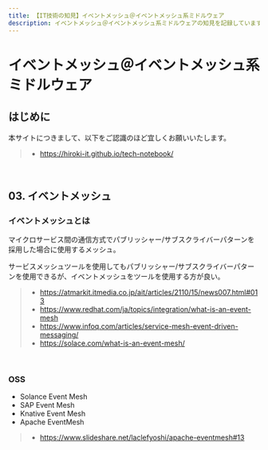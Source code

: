 ```yaml
---
title: 【IT技術の知見】イベントメッシュ＠イベントメッシュ系ミドルウェア
description: イベントメッシュ＠イベントメッシュ系ミドルウェアの知見を記録しています。
---
```


# イベントメッシュ＠イベントメッシュ系ミドルウェア

## はじめに

本サイトにつきまして、以下をご認識のほど宜しくお願いいたします。

> - https://hiroki-it.github.io/tech-notebook/

<br>

## 03. イベントメッシュ

### イベントメッシュとは

マイクロサービス間の通信方式でパブリッシャー/サブスクライバーパターンを採用した場合に使用するメッシュ。

サービスメッシュツールを使用してもパブリッシャー/サブスクライバーパターンを使用できるが、イベントメッシュをツールを使用する方が良い。

> - https://atmarkit.itmedia.co.jp/ait/articles/2110/15/news007.html#013
> - https://www.redhat.com/ja/topics/integration/what-is-an-event-mesh
> - https://www.infoq.com/articles/service-mesh-event-driven-messaging/
> - https://solace.com/what-is-an-event-mesh/

<br>

### OSS

- Solance Event Mesh
- SAP Event Mesh
- Knative Event Mesh
- Apache EventMesh

> - https://www.slideshare.net/laclefyoshi/apache-eventmesh#13

<br>
